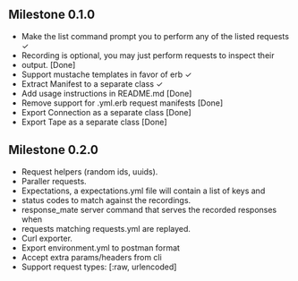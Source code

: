 ## Milestone 0.1.0
- Make the list command prompt you to perform any of the listed requests ✓
- Recording is optional, you may just perform requests to inspect their
- output. [Done]
- Support mustache templates in favor of erb ✓
- Extract Manifest to a separate class ✓
- Add usage instructions in README.md [Done]
- Remove support for .yml.erb request manifests [Done]
- Export Connection as a separate class [Done]
- Export Tape as a separate class [Done]

## Milestone 0.2.0
- Request helpers (random ids, uuids).
- Paraller requests.
- Expectations, a expectations.yml file will contain a list of keys and
- status codes to match against the recordings.
- response_mate server command that serves the recorded responses when
- requests matching requests.yml are replayed.
- Curl exporter.
- Export environment.yml to postman format
- Accept extra params/headers from cli
- Support request types: [:raw, urlencoded]
